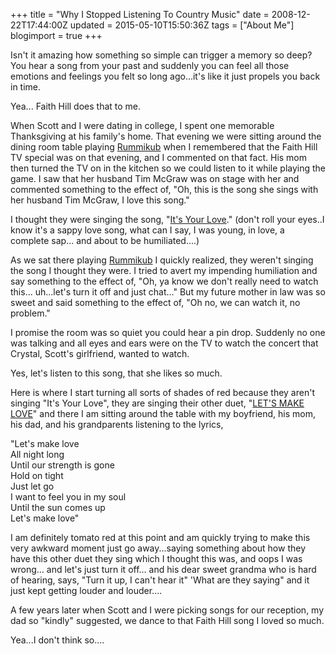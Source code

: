 +++
title = "Why I Stopped Listening To Country Music"
date = 2008-12-22T17:44:00Z
updated = 2015-05-10T15:50:36Z
tags = ["About Me"]
blogimport = true 
+++

Isn't it amazing how something so simple can trigger a memory so deep?  You hear a song from your past and suddenly you can feel all those emotions and feelings you felt so long ago...it's like it just propels you back in time.

Yea... Faith Hill does that to me.

When Scott and I were dating in college, I spent one memorable Thanksgiving at his family's home.  That evening we were sitting around the dining room table playing [Rummikub](http://www.amazon.com/Pressman-Toys-0425-06A-Edition-Rummikub/dp/B00000IZEW) when I remembered that the Faith Hill TV special was on that evening, and I commented on that fact.  His mom then turned the TV on in the kitchen so we could listen to it while playing the game.  I saw that her husband Tim McGraw was on stage with her and commented something to the effect of, "Oh, this is the song she sings with her husband Tim McGraw, I love this song."

I thought they were singing the song, "[It's Your Love](http://www.hit-country-music-lyrics.com/Tim-McGraw-Faith-Hill-Its-Your-Love.html)."  (don't roll your eyes..I know it's a sappy love song, what can I say, I was young, in love, a complete sap... and about to be humiliated....)

As we sat there playing [Rummikub](http://www.amazon.com/Pressman-Toys-0425-06A-Edition-Rummikub/dp/B00000IZEW) I quickly realized, they weren't singing the song I thought they were.   I tried to avert my impending humiliation and say something to the effect of, "Oh, ya know we don't really need to watch this... uh...let's turn it off and just chat..."  But my future mother in law was so sweet and said something to the effect of, "Oh no, we can watch it, no problem." 

I promise the room was so quiet you could hear a pin drop.  Suddenly no one was talking and all eyes and ears were on the TV to watch the concert that Crystal, Scott's girlfriend, wanted to watch.  

Yes, let's listen to this song, that she likes so much.  

Here is where I start turning all sorts of shades of red because they aren't singing "It's Your Love", they are singing their other duet, "[LET'S MAKE LOVE](http://www.hit-country-music-lyrics.com/Tim-McGraw-Faith-Hill-Lets-Make-Love.html)" and there I am sitting around the table with my boyfriend, his mom, his dad, and his grandparents listening to the lyrics, 

"Let's make love  
All night long  
Until our strength is gone  
Hold on tight  
Just let go  
I want to feel you in my soul  
Until the sun comes up  
Let's make love"

I am definitely tomato red at this point and am quickly trying to make this very awkward moment just go away...saying something about how they have this other duet they sing which I thought this was, and oops I was wrong... and let's just turn it off... and his dear sweet grandma who is hard of hearing, says, "Turn it up, I can't hear it"  'What are they saying" and it just kept getting louder and louder....

A few years later when Scott and I were picking songs for our reception, my dad so "kindly" suggested, we dance to that Faith Hill song I loved so much.

Yea...I don't think so....
